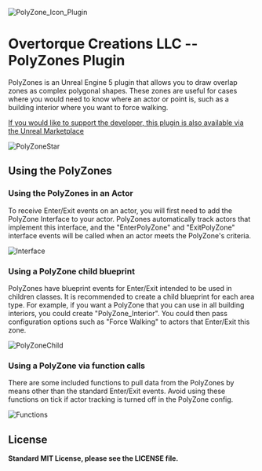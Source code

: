 ![PolyZone_Icon_Plugin](https://user-images.githubusercontent.com/3581910/199876133-4314e961-db81-4160-8fcc-63235eef5b5d.png)
# Overtorque Creations LLC -- PolyZones Plugin
PolyZones is an Unreal Engine 5 plugin that allows you to draw overlap zones as complex polygonal shapes. These zones are useful for cases where you would need to know where an actor or point is, such as a building interior where you want to force walking.

[If you would like to support the developer, this plugin is also available via the Unreal Marketplace](https://www.unrealengine.com/marketplace/en-US/product/polyzones-plugin)

![PolyZoneStar](https://user-images.githubusercontent.com/3581910/199859090-9ba9e7b9-4eda-4219-9d57-2de6a22b71ca.png)

## Using the PolyZones
### Using the PolyZones in an Actor
To receive Enter/Exit events on an actor, you will first need to add the PolyZone Interface to your actor. PolyZones automatically track actors that implement this interface, and the "EnterPolyZone" and "ExitPolyZone" interface events will be called when an actor meets the PolyZone's criteria.

![Interface](https://user-images.githubusercontent.com/3581910/199860162-8b30bae5-ff91-4e17-b4e8-4d459bd584b9.png)

### Using a PolyZone child blueprint
PolyZones have blueprint events for Enter/Exit intended to be used in children classes. It is recommended to create a child blueprint for each area type. For example, if you want a PolyZone that you can use in all building interiors, you could create "PolyZone_Interior". You could then pass configuration options such as "Force Walking" to actors that Enter/Exit this zone.

![PolyZoneChild](https://user-images.githubusercontent.com/3581910/199860986-b9d8b344-c1aa-4fbd-a69a-e24a5a13353e.png)

### Using a PolyZone via function calls
There are some included functions to pull data from the PolyZones by means other than the standard Enter/Exit events. Avoid using these functions on tick if actor tracking is turned off in the PolyZone config.

![Functions](https://user-images.githubusercontent.com/3581910/199863877-57856003-26b3-4a78-ae99-8153cf09c75d.png)



## License
**Standard MIT License, please see the LICENSE file.**
